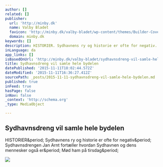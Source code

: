 ```yaml
---
author: []
related: []
publisher:
  url: 'http://minby.dk'
  name: Valby Bladet
  favicon: 'http://minby.dk/valby-bladet/wp-content/themes/Builder-Coverage/lib/builder-core/favicons/person.ico'
  domain: minby.dk
keywords: []
description: HISTORIER. Sydhavnens ry og historie er ofte for negativ. Sydhavnsdrengen Jan Arnt fortæller hvordan Sydhavnen og dens mennesker også er. Mød ham på tirsdag.
inLanguage: da
app_links: []
isBasedOnUrl: 'http://minby.dk/valby-bladet/sydhavnsdreng-vil-samle-hele-bydelen/'
title: Sydhavnsdreng vil samle hele bydelen
datePublished: '2015-11-11T18:02:44.572Z'
dateModified: '2015-11-11T16:36:27.412Z'
sourcePath: _posts/2015-11-11-sydhavnsdreng-vil-samle-hele-bydelen.md
published: true
inFeed: true
hasPage: false
inNav: false
_context: 'http://schema.org'
_type: MediaObject

---
```

<article style=""><h1>Sydhavnsdreng vil samle hele bydelen</h1><p>HISTORIER&amp;period; Sydhavnens ry og historie er ofte for negativ&amp;period; Sydhavnsdrengen Jan Arnt fortæller hvordan Sydhavnen og dens mennesker også er&amp;period; Mød ham på tirsdag&amp;period;</p><img src="http://minby.dk/valby-bladet/wp-content/uploads/2013/12/sydhavnsdreng-vil-samle-hele-bydelen.jpg" /></article>